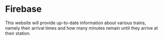 # Firebase
This website will provide up-to-date information about various trains, namely their arrival times and how many minutes remain until they arrive at their station.
